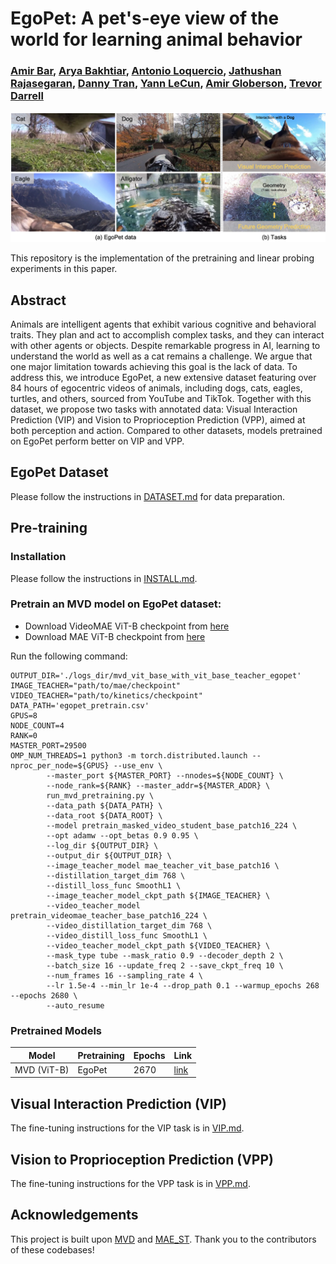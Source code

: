 # EgoPet: A pet's-eye view of the world for learning animal behavior
### [Amir Bar](https://amirbar.net), [Arya Bakhtiar](), [Antonio Loquercio](https://antonilo.github.io/), [Jathushan Rajasegaran](https://people.eecs.berkeley.edu/~jathushan/), [Danny Tran](), [Yann LeCun](https://yann.lecun.com/), [Amir Globerson](http://www.cs.tau.ac.il/~gamir/), [Trevor Darrell](https://people.eecs.berkeley.edu/~trevor/)
<p align="center">
  <img src="images/teaser.png" width="750">
</p>

This repository is the implementation of the pretraining and linear probing experiments in this paper.

## Abstract
Animals are intelligent agents that exhibit various cognitive and behavioral traits. They plan and act to accomplish complex tasks, and they can interact with other agents or objects. Despite remarkable progress in AI, learning to understand the world as well as a cat remains a challenge. We argue that one major limitation towards achieving this goal is the lack of data. To address this, we introduce EgoPet, a new extensive dataset featuring over 84 hours of egocentric videos of animals, including dogs, cats, eagles, turtles, and others, sourced from YouTube and TikTok. Together with this dataset, we propose two tasks with annotated data: Visual Interaction Prediction (VIP) and Vision to Proprioception Prediction (VPP), aimed at both perception and action. Compared to other datasets, models pretrained on EgoPet perform better on VIP and VPP.

## EgoPet Dataset
Please follow the instructions in [DATASET.md](DATASET.md) for data preparation.

## Pre-training
### Installation
Please follow the instructions in [INSTALL.md](INSTALL.md).

### Pretrain an MVD model on EgoPet dataset:
* Download VideoMAE ViT-B checkpoint from [here](https://drive.google.com/file/d/1tEhLyskjb755TJ65ptsrafUG2llSwQE1/view)
* Download MAE ViT-B checkpoint from [here](https://dl.fbaipublicfiles.com/mae/pretrain/mae_pretrain_vit_base.pth)

Run the following command:
```
OUTPUT_DIR='./logs_dir/mvd_vit_base_with_vit_base_teacher_egopet'
IMAGE_TEACHER="path/to/mae/checkpoint"
VIDEO_TEACHER="path/to/kinetics/checkpoint"
DATA_PATH='egopet_pretrain.csv'
GPUS=8
NODE_COUNT=4
RANK=0
MASTER_PORT=29500
OMP_NUM_THREADS=1 python3 -m torch.distributed.launch --nproc_per_node=${GPUS} --use_env \
        --master_port ${MASTER_PORT} --nnodes=${NODE_COUNT} \
        --node_rank=${RANK} --master_addr=${MASTER_ADDR} \
        run_mvd_pretraining.py \
        --data_path ${DATA_PATH} \
        --data_root ${DATA_ROOT} \
        --model pretrain_masked_video_student_base_patch16_224 \
        --opt adamw --opt_betas 0.9 0.95 \
        --log_dir ${OUTPUT_DIR} \
        --output_dir ${OUTPUT_DIR} \
        --image_teacher_model mae_teacher_vit_base_patch16 \
        --distillation_target_dim 768 \
        --distill_loss_func SmoothL1 \
        --image_teacher_model_ckpt_path ${IMAGE_TEACHER} \
        --video_teacher_model pretrain_videomae_teacher_base_patch16_224 \
        --video_distillation_target_dim 768 \
        --video_distill_loss_func SmoothL1 \
        --video_teacher_model_ckpt_path ${VIDEO_TEACHER} \
        --mask_type tube --mask_ratio 0.9 --decoder_depth 2 \
        --batch_size 16 --update_freq 2 --save_ckpt_freq 10 \
        --num_frames 16 --sampling_rate 4 \
        --lr 1.5e-4 --min_lr 1e-4 --drop_path 0.1 --warmup_epochs 268 --epochs 2680 \
        --auto_resume
```

### Pretrained Models
| Model             | Pretraining | Epochs | Link |
|-------------------|-------------|--------|------|
| MVD (ViT-B) | EgoPet    | 2670   |   [link](https://drive.google.com/file/d/1_Ky73DpjvSh5k4g-xhWE6QTndRlfUTHp/view?usp=sharing)   |

## Visual Interaction Prediction (VIP)

The fine-tuning instructions for the VIP task is in [VIP.md](VIP.md).

## Vision to Proprioception Prediction (VPP)

The fine-tuning instructions for the VPP task is in [VPP.md](VPP.md).

## Acknowledgements

This project is built upon [MVD](https://github.com/ruiwang2021/mvd/tree/main) and [MAE_ST](https://github.com/facebookresearch/mae_st). Thank you to the contributors of these codebases!